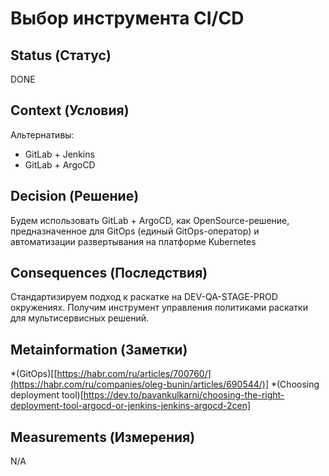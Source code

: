# Выбор инструмента CI/CD

## Status (Статус)
DONE

## Context (Условия)
Альтернативы:
* GitLab + Jenkins
* GitLab + ArgoCD

## Decision (Решение)
Будем использовать GitLab + ArgoCD, как OpenSource-решение, предназначенное для GitOps (единый GitOps-оператор) и автоматизации развертывания на платформе Kubernetes 

## Consequences (Последствия)
Стандартизируем подход к раскатке на DEV-QA-STAGE-PROD окружениях. Получим инструмент управления политиками раскатки для мультисервисных решений.

## Metainformation (Заметки)
*(GitOps)[[https://habr.com/ru/articles/700760/](https://habr.com/ru/companies/oleg-bunin/articles/690544/)]
*(Choosing deployment tool)[https://dev.to/pavankulkarni/choosing-the-right-deployment-tool-argocd-or-jenkins-jenkins-argocd-2cen]

## Measurements (Измерения)
N/A

